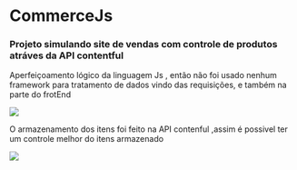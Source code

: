 # CommerceJs

### Projeto simulando site de vendas com controle de produtos atráves da API contentful

Aperfeiçoamento lógico da linguagem Js , então não foi usado nenhum framework para tratamento de dados vindo das requisições, 
e também na parte do frotEnd
</br>
<div style="max-width:500px"> 
<img src="https://user-images.githubusercontent.com/79268565/222182852-47b9f89b-0916-4b63-bf62-eb261fbcc7f1.png">
</div>

O armazenamento dos itens foi feito na API contenful ,assim é possivel ter um controle melhor do itens armazenado
<div style="max-width:200px"> 
<img src="https://user-images.githubusercontent.com/79268565/222186494-d9177bfa-fded-4c07-b0b1-daae34ecaf7a.png">
</div>


